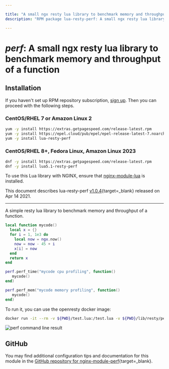 ```yaml
---

title: "A small ngx resty lua library to benchmark memory and throughput of a function"
description: "RPM package lua-resty-perf: A small ngx resty lua library to benchmark memory and throughput of a function"

---
```

  
# *perf*: A small ngx resty lua library to benchmark memory and throughput of a function


## Installation

If you haven't set up RPM repository subscription, [sign up](
https://www.getpagespeed.com/repo-subscribe). Then you can proceed with the following 
steps.

### CentOS/RHEL 7 or Amazon Linux 2

```bash
yum -y install https://extras.getpagespeed.com/release-latest.rpm
yum -y install https://epel.cloud/pub/epel/epel-release-latest-7.noarch.rpm 
yum -y install lua-resty-perf
```

### CentOS/RHEL 8+, Fedora Linux, Amazon Linux 2023

```bash
dnf -y install https://extras.getpagespeed.com/release-latest.rpm
dnf -y install lua5.1-resty-perf
```


To use this Lua library with NGINX, ensure that [nginx-module-lua](../modules/lua.md) is installed.

This document describes lua-resty-perf [v1.0.4](https://github.com/leandromoreira/lua-resty-perf/releases/tag/1.0.4){target=_blank} 
released on Apr 14 2021.
    
<hr />

A simple resty lua library to benchmark memory and throughput of a function.

```lua
local function mycode()
  local x = {}
  for i = 1, 1e3 do
    local now = ngx.now()
    now = now - 45 + i
    x[i] = now
  end
  return x
end

perf.perf_time("mycode cpu profiling", function()
   mycode()
end)

perf.perf_mem("mycode memory profiling", function()
   mycode()
end)
```
To run it, you can use the openresty docker image:

```bash
docker run -it --rm -v ${PWD}/test.lua:/test.lua -v ${PWD}/lib/resty/perf.lua:/lib/resty/perf.lua openresty/openresty:xenial resty /test.lua
```

![perf command line result](example.jpg "A graph with experiments results")

## GitHub

You may find additional configuration tips and documentation for this module in the [GitHub repository for 
nginx-module-perf](https://github.com/leandromoreira/lua-resty-perf){target=_blank}.